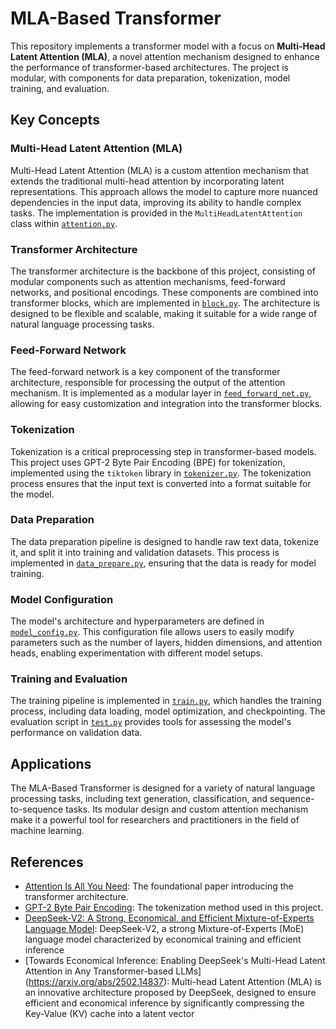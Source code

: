# MLA-Based Transformer

This repository implements a transformer model with a focus on **Multi-Head Latent Attention (MLA)**, a novel attention mechanism designed to enhance the performance of transformer-based architectures. The project is modular, with components for data preparation, tokenization, model training, and evaluation.

## Key Concepts

### Multi-Head Latent Attention (MLA)
Multi-Head Latent Attention (MLA) is a custom attention mechanism that extends the traditional multi-head attention by incorporating latent representations. This approach allows the model to capture more nuanced dependencies in the input data, improving its ability to handle complex tasks. The implementation is provided in the `MultiHeadLatentAttention` class within [`attention.py`](attention.py).

### Transformer Architecture
The transformer architecture is the backbone of this project, consisting of modular components such as attention mechanisms, feed-forward networks, and positional encodings. These components are combined into transformer blocks, which are implemented in [`block.py`](block.py). The architecture is designed to be flexible and scalable, making it suitable for a wide range of natural language processing tasks.

### Feed-Forward Network
The feed-forward network is a key component of the transformer architecture, responsible for processing the output of the attention mechanism. It is implemented as a modular layer in [`feed_forward_net.py`](feed_forward_net.py), allowing for easy customization and integration into the transformer blocks.

### Tokenization
Tokenization is a critical preprocessing step in transformer-based models. This project uses GPT-2 Byte Pair Encoding (BPE) for tokenization, implemented using the `tiktoken` library in [`tokenizer.py`](tokenizer.py). The tokenization process ensures that the input text is converted into a format suitable for the model.

### Data Preparation
The data preparation pipeline is designed to handle raw text data, tokenize it, and split it into training and validation datasets. This process is implemented in [`data_prepare.py`](data_prepare.py), ensuring that the data is ready for model training.

### Model Configuration
The model's architecture and hyperparameters are defined in [`model_config.py`](model_config.py). This configuration file allows users to easily modify parameters such as the number of layers, hidden dimensions, and attention heads, enabling experimentation with different model setups.

### Training and Evaluation
The training pipeline is implemented in [`train.py`](train.py), which handles the training process, including data loading, model optimization, and checkpointing. The evaluation script in [`test.py`](test.py) provides tools for assessing the model's performance on validation data.

## Applications
The MLA-Based Transformer is designed for a variety of natural language processing tasks, including text generation, classification, and sequence-to-sequence tasks. Its modular design and custom attention mechanism make it a powerful tool for researchers and practitioners in the field of machine learning.

## References
- [Attention Is All You Need](https://arxiv.org/abs/1706.03762): The foundational paper introducing the transformer architecture.
- [GPT-2 Byte Pair Encoding](https://github.com/openai/tiktoken): The tokenization method used in this project.
- [DeepSeek-V2: A Strong, Economical, and Efficient Mixture-of-Experts Language Model](https://arxiv.org/abs/2405.04434): DeepSeek-V2, a strong Mixture-of-Experts (MoE) language model characterized by economical training and efficient inference
- [Towards Economical Inference: Enabling DeepSeek's Multi-Head Latent Attention in Any Transformer-based LLMs] (https://arxiv.org/abs/2502.14837): Multi-head Latent Attention (MLA) is an innovative architecture proposed by DeepSeek, designed to ensure efficient and economical inference by significantly compressing the Key-Value (KV) cache into a latent vector
